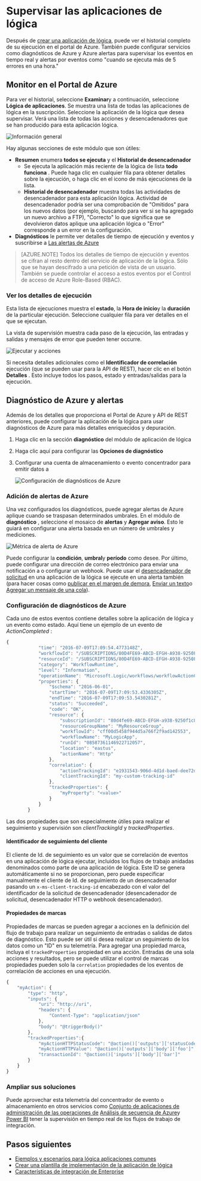 <properties 
    pageTitle="Supervisar las aplicaciones de la lógica de servicio de aplicaciones de Azure | Microsoft Azure" 
    description="Cómo ver lo han hecho sus aplicaciones de lógica" 
    authors="jeffhollan" 
    manager="erikre" 
    editor="" 
    services="logic-apps" 
    documentationCenter=""/>

<tags
    ms.service="logic-apps"
    ms.workload="integration"
    ms.tgt_pltfrm="na"
    ms.devlang="na"
    ms.topic="article"
    ms.date="10/18/2016"
    ms.author="jehollan"/>

# <a name="monitor-your-logic-apps"></a>Supervisar las aplicaciones de lógica

Después de [crear una aplicación de lógica](app-service-logic-create-a-logic-app.md), puede ver el historial completo de su ejecución en el portal de Azure.  También puede configurar servicios como diagnósticos de Azure y Azure alertas para supervisar los eventos en tiempo real y alertas por eventos como "cuando se ejecuta más de 5 errores en una hora."

## <a name="monitor-in-the-azure-portal"></a>Monitor en el Portal de Azure

Para ver el historial, seleccione **Examinar**y a continuación, seleccione **Lógica de aplicaciones**. Se muestra una lista de todas las aplicaciones de lógica en la suscripción.  Seleccione la aplicación de la lógica que desea supervisar.  Verá una lista de todas las acciones y desencadenadores que se han producido para esta aplicación lógica.

![Información general](./media/app-service-logic-monitor-your-logic-apps/overview.png)

Hay algunas secciones de este módulo que son útiles:

- **Resumen** enumera **todos se ejecuta** y el **Historial de desencadenador**
    - Se ejecuta la aplicación más reciente de la lógica de lista **todo funciona** .  Puede haga clic en cualquier fila para obtener detalles sobre la ejecución, o haga clic en el icono de más ejecuciones de la lista.
    - **Historial de desencadenador** muestra todas las actividades de desencadenador para esta aplicación lógica.  Actividad de desencadenador podría ser una comprobación de "Omitidos" para los nuevos datos (por ejemplo, buscando para ver si se ha agregado un nuevo archivo a FTP), "Correcto" lo que significa que se devolvieron datos aplique una aplicación lógica o "Error" corresponde a un error en la configuración.
- **Diagnósticos** le permite ver detalles de tiempo de ejecución y eventos y suscribirse a [Las alertas de Azure](#adding-azure-alerts)

>[AZURE.NOTE] Todos los detalles de tiempo de ejecución y eventos se cifran al resto dentro del servicio de aplicación de la lógica. Sólo que se hayan descifrado a una petición de vista de un usuario. También se puede controlar el acceso a estos eventos por el Control de acceso de Azure Role-Based (RBAC).

### <a name="view-the-run-details"></a>Ver los detalles de ejecución

Esta lista de ejecuciones muestra el **estado**, la **Hora de inicio**y la **duración** de la particular ejecución. Seleccione cualquier fila para ver detalles en el que se ejecutan.

La vista de supervisión muestra cada paso de la ejecución, las entradas y salidas y mensajes de error que pueden tener occurre.

![Ejecutar y acciones](./media/app-service-logic-monitor-your-logic-apps/monitor-view.png)

Si necesita detalles adicionales como el **Identificador de correlación** ejecución (que se pueden usar para la API de REST), hacer clic en el botón **Detalles** .  Esto incluye todos los pasos, estado y entradas/salidas para la ejecución.

## <a name="azure-diagnostics-and-alerts"></a>Diagnóstico de Azure y alertas

Además de los detalles que proporciona el Portal de Azure y API de REST anteriores, puede configurar la aplicación de la lógica para usar diagnósticos de Azure para más detalles enriquecidos y depuración.

1. Haga clic en la sección **diagnóstico** del módulo de aplicación de lógica
1. Haga clic aquí para configurar las **Opciones de diagnóstico**
1. Configurar una cuenta de almacenamiento o evento concentrador para emitir datos a

    ![Configuración de diagnósticos de Azure](./media/app-service-logic-monitor-your-logic-apps/diagnostics.png)

### <a name="adding-azure-alerts"></a>Adición de alertas de Azure

Una vez configurados los diagnósticos, puede agregar alertas de Azure aplique cuando se traspasan determinados umbrales.  En el módulo de **diagnóstico** , seleccione el mosaico de **alertas** y **Agregar aviso**.  Esto le guiará en configurar una alerta basada en un número de umbrales y mediciones.

![Métrica de alerta de Azure](./media/app-service-logic-monitor-your-logic-apps/alerts.png)

Puede configurar la **condición**, **umbral**y **período** como desee.  Por último, puede configurar una dirección de correo electrónico para enviar una notificación a o configurar un webhook.  Puede usar el [desencadenador de solicitud](../connectors/connectors-native-reqres.md) en una aplicación de la lógica se ejecute en una alerta también (para hacer cosas como [publicar en el margen de demora](https://github.com/Azure/azure-quickstart-templates/tree/master/201-alert-to-slack-with-logic-app), [Enviar un texto](https://github.com/Azure/azure-quickstart-templates/tree/master/201-alert-to-text-message-with-logic-app)o [Agregar un mensaje de una cola](https://github.com/Azure/azure-quickstart-templates/tree/master/201-alert-to-queue-with-logic-app)).

### <a name="azure-diagnostics-settings"></a>Configuración de diagnósticos de Azure

Cada uno de estos eventos contiene detalles sobre la aplicación de lógica y un evento como estado.  Aquí tiene un ejemplo de un evento de *ActionCompleted* :

```javascript
{
            "time": "2016-07-09T17:09:54.4773148Z",
            "workflowId": "/SUBSCRIPTIONS/80D4FE69-ABCD-EFGH-A938-9250F1C8AB03/RESOURCEGROUPS/MYRESOURCEGROUP/PROVIDERS/MICROSOFT.LOGIC/WORKFLOWS/MYLOGICAPP",
            "resourceId": "/SUBSCRIPTIONS/80D4FE69-ABCD-EFGH-A938-9250F1C8AB03/RESOURCEGROUPS/MYRESOURCEGROUP/PROVIDERS/MICROSOFT.LOGIC/WORKFLOWS/MYLOGICAPP/RUNS/08587361146922712057/ACTIONS/HTTP",
            "category": "WorkflowRuntime",
            "level": "Information",
            "operationName": "Microsoft.Logic/workflows/workflowActionCompleted",
            "properties": {
                "$schema": "2016-06-01",
                "startTime": "2016-07-09T17:09:53.4336305Z",
                "endTime": "2016-07-09T17:09:53.5430281Z",
                "status": "Succeeded",
                "code": "OK",
                "resource": {
                    "subscriptionId": "80d4fe69-ABCD-EFGH-a938-9250f1c8ab03",
                    "resourceGroupName": "MyResourceGroup",
                    "workflowId": "cff00d5458f944d5a766f2f9ad142553",
                    "workflowName": "MyLogicApp",
                    "runId": "08587361146922712057",
                    "location": "eastus",
                    "actionName": "Http"
                },
                "correlation": {
                    "actionTrackingId": "e1931543-906d-4d1d-baed-dee72ddf1047",
                    "clientTrackingId": "my-custom-tracking-id"
                },
                "trackedProperties": {
                    "myProperty": "<value>"
                }
            }
        }
```

Las dos propiedades que son especialmente útiles para realizar el seguimiento y supervisión son *clientTrackingId* y *trackedProperties*.  

#### <a name="client-tracking-id"></a>Identificador de seguimiento del cliente

El cliente de Id. de seguimiento es un valor que se correlación de eventos en una aplicación de lógica ejecutar, incluidos los flujos de trabajo anidadas denominados como parte de una aplicación de lógica.  Este ID se genera automáticamente si no se proporcionan, pero puede especificar manualmente el cliente de Id. de seguimiento de un desencadenador pasando un `x-ms-client-tracking-id` encabezado con el valor del identificador de la solicitud de desencadenador (desencadenador de solicitud, desencadenador HTTP o webhook desencadenador).

#### <a name="tracked-properties"></a>Propiedades de marcas

Propiedades de marcas se pueden agregar a acciones en la definición del flujo de trabajo para realizar un seguimiento de entradas o salidas de datos de diagnóstico.  Esto puede ser útil si desea realizar un seguimiento de los datos como un "ID" en su telemetría.  Para agregar una propiedad marca, incluya el `trackedProperties` propiedad en una acción.  Entradas de una sola acciones y resultados, pero se puede utilizar el control de marcas propiedades pueden solo la `correlation` propiedades de los eventos de correlación de acciones en una ejecución.

```javascript
{
    "myAction": {
        "type": "http",
        "inputs": {
            "uri": "http://uri",
            "headers": {
                "Content-Type": "application/json"
            },
            "body": "@triggerBody()"
        },
        "trackedProperties":{
            "myActionHTTPStatusCode": "@action()['outputs']['statusCode']",
            "myActionHTTPValue": "@action()['outputs']['body']['foo']",
            "transactionId": "@action()['inputs']['body']['bar']"
        }
    }
}
```

### <a name="extending-your-solutions"></a>Ampliar sus soluciones

Puede aprovechar esta telemetría del concentrador de evento o almacenamiento en otros servicios como [Conjunto de aplicaciones de administración de las operaciones de](https://www.microsoft.com/cloud-platform/operations-management-suite) [Análisis de secuencia de Azure](https://azure.microsoft.com/services/stream-analytics/)y [Power BI](https://powerbi.com) tener la supervisión en tiempo real de los flujos de trabajo de integración.

## <a name="next-steps"></a>Pasos siguientes
- [Ejemplos y escenarios para lógica aplicaciones comunes](app-service-logic-examples-and-scenarios.md)
- [Crear una plantilla de implementación de la aplicación de lógica](app-service-logic-create-deploy-template.md)
- [Características de integración de Enterprise](app-service-logic-enterprise-integration-overview.md)
